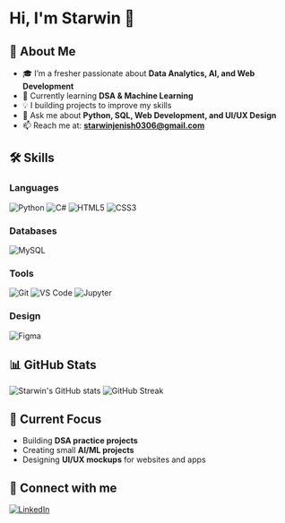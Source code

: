 # Hi, I'm Starwin 👋

## 🚀 About Me
- 🎓 I’m a fresher passionate about **Data Analytics, AI, and Web Development**
- 🌱 Currently learning **DSA & Machine Learning**
- 💡 I building projects to improve my skills
- 💬 Ask me about **Python, SQL, Web Development, and UI/UX Design**
- 📫 Reach me at: **starwinjenish0306@gmail.com**

## 🛠️ Skills
### Languages
![Python](https://img.shields.io/badge/Python-3776AB?style=for-the-badge&logo=python&logoColor=white)
![C#](https://img.shields.io/badge/C%23-239120?style=for-the-badge&logo=c-sharp&logoColor=white)
![HTML5](https://img.shields.io/badge/HTML5-E34F26?style=for-the-badge&logo=html5&logoColor=white)
![CSS3](https://img.shields.io/badge/CSS3-1572B6?style=for-the-badge&logo=css3&logoColor=white)

### Databases
![MySQL](https://img.shields.io/badge/MySQL-005C84?style=for-the-badge&logo=mysql&logoColor=white)


### Tools
![Git](https://img.shields.io/badge/Git-F05032?style=for-the-badge&logo=git&logoColor=white)
![VS Code](https://img.shields.io/badge/VS%20Code-0078D4?style=for-the-badge&logo=visual-studio-code&logoColor=white)
![Jupyter](https://img.shields.io/badge/Jupyter-F37626?style=for-the-badge&logo=jupyter&logoColor=white)

### Design
![Figma](https://img.shields.io/badge/Figma-F24E1E?style=for-the-badge&logo=figma&logoColor=white)

## 📊 GitHub Stats
![Starwin's GitHub stats](https://github-readme-stats.vercel.app/api?username=starwinjenish&show_icons=true&theme=radical)
![GitHub Streak](https://streak-stats.demolab.com/?user=starwinjenish&theme=tokyonight)

## 🎯 Current Focus
- Building **DSA practice projects**
- Creating small **AI/ML projects**
- Designing **UI/UX mockups** for websites and apps

## 🔗 Connect with me
[![LinkedIn](https://img.shields.io/badge/LinkedIn-blue?style=flat&logo=linkedin)](www.linkedin.com/in/starwin-jenish-171493328)


